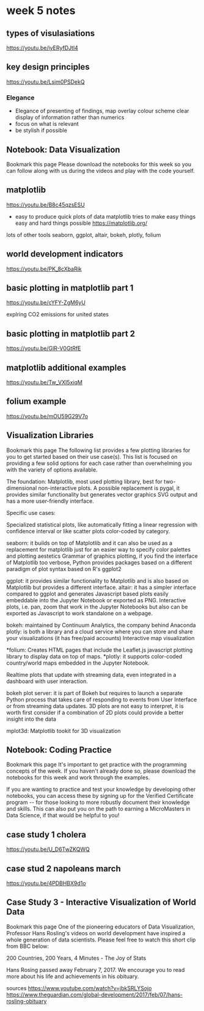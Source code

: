# week 5 notes

## types of visulasiations
https://youtu.be/iyERyfDJtl4

## key design principles
https://youtu.be/Lsjm0PSDekQ

### Elegance
* Elegance of presenting of findings, map overlay colour scheme clear display of information rather than numerics
* focus on what is relevant
* be stylish if possible


## Notebook: Data Visualization
Bookmark this page
Please download the notebooks for this week so you can follow along with us during the videos and play with the code yourself.

## matplotlib
https://youtu.be/B8c45qzsESU

* easy to produce quick plots of data
matplotlib tries to make easy things easy and hard things possible
https://matplotlib.org/

lots of other tools
seaborn, ggplot, altair, bokeh, plotly, folium




## world development indicators
https://youtu.be/PK_8cXbaRik

## basic plotting in matplotlib part 1
https://youtu.be/cYFY-ZgM6yU

explring CO2 emissions for united states


## basic plotting in matplotlib part 2
https://youtu.be/GlR-V0GtRfE

## matplotlib additional examples
https://youtu.be/Tw_VXI5xiqM

## folium example
https://youtu.be/mOU59G29V7o

## Visualization Libraries
Bookmark this page
The following list provides a few plotting libraries for you to get started based on their use case(s).  This list is focused on providing a few solid options for each case rather than overwhelming you with the variety of options available.

The foundation: Matplotlib, most used plotting library, best for two-dimensional non-interactive plots. A possible replacement is pygal, it provides similar functionality but generates vector graphics SVG output and has a more user-friendly interface.

Specific use cases:

Specialized statistical plots, like automatically fitting a linear regression with confidence interval or like scatter plots color-coded by category.

seaborn: it builds on top of Matplotlib and it can also be used as a replacement for matplotlib just for an easier way to specify color palettes and plotting aestetics
Grammar of graphics plotting, if you find the interface of Matplotlib too verbose, Python provides packages based on a different paradigm of plot syntax based on R's ggplot2

ggplot: it provides similar functionality to Matplotlib and is also based on Matplotlib but provides a different interface.
altair: it has a simpler interface compared to ggplot and generates Javascript based plots easily embeddable into the Jupyter Notebook or exported as PNG.
Interactive plots, i.e. pan, zoom that work in the Jupyter Notebooks but also can be exported as Javascript to work standalone on a webpage.

bokeh: maintained by Continuum Analytics, the company behind Anaconda
plotly: is both a library and a cloud service where you can store and share your visualizations (it has free/paid accounts)
Interactive map visualization

*folium: Creates HTML pages that include the Leaflet.js javascript plotting library to display data on top of maps. *plotly: it supports color-coded country/world maps embedded in the Jupyter Notebook.

Realtime plots that update with streaming data, even integrated in a dashboard with user interaction.

bokeh plot server: it is part of Bokeh but requires to launch a separate Python process that takes care of responding to events from User Interface or from streaming data updates.
3D plots are not easy to interpret, it is worth first consider if a combination of 2D plots could provide a better insight into the data

mplot3d: Matplotlib tookit for 3D visualization

## Notebook: Coding Practice
Bookmark this page
It's important to get practice with the programming concepts of the week.  If you haven't already done so, please download the notebooks for this week and work through the examples.

If you are wanting to practice and test your knowledge by developing other notebooks, you can access these by signing up for the Verified Certificate program -- for those looking to more robustly document their knowledge and skills.  This can also put you on the path to earning a MicroMasters in Data Science, if that would be helpful to you!

## case study 1 cholera
https://youtu.be/U_D6TwZKQWQ

## case stud 2 napoleans march
https://youtu.be/4PDBHBX9d1o

## Case Study 3 - Interactive Visualization of World Data
Bookmark this page
One of the pioneering educators of Data Visualization, Professor Hans Rosling's videos on world development have inspired a whole generation of data scientists.  Please feel free to watch this short clip from BBC below:

200 Countries, 200 Years, 4 Minutes - The Joy of Stats

Hans Rosing passed away February 7, 2017.  We encourage you to read more about his life and achievements in his obituary.

sources 
https://www.youtube.com/watch?v=jbkSRLYSojo
https://www.theguardian.com/global-development/2017/feb/07/hans-rosling-obituary


